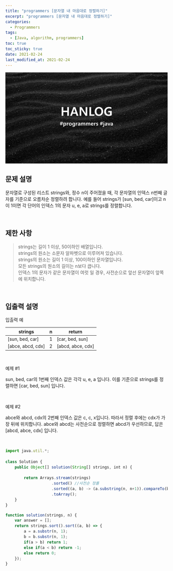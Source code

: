 ```yaml
---
title: "programmers [문자열 내 마음대로 정렬하기]"
excerpt: "programmers [문자열 내 마음대로 정렬하기]"
categories:
  - Programmers
tags:
  - [Java, algorithm, programmers]
toc: true
toc_sticky: true
date: 2021-02-24
last_modified_at: 2021-02-24
---
```


![HAN.jpg](/assets/images/programmers.png)

## 문제 설명

문자열로 구성된 리스트 strings와, 정수 n이 주어졌을 때, 각 문자열의 인덱스 n번째 글자를 기준으로 오름차순 정렬하려 합니다. 예를 들어 strings가 [sun, bed, car]이고 n이 1이면 각 단어의 인덱스 1의 문자 u, e, a로 strings를 정렬합니다.

<br>

## 제한 사항

> strings는 길이 1 이상, 50이하인 배열입니다.<br>
strings의 원소는 소문자 알파벳으로 이루어져 있습니다.<br>
strings의 원소는 길이 1 이상, 100이하인 문자열입니다.<br>
모든 strings의 원소의 길이는 n보다 큽니다.<br>
인덱스 1의 문자가 같은 문자열이 여럿 일 경우, 사전순으로 앞선 문자열이 앞쪽에 위치합니다.

<br>

## 입출력 설명

입출력 예

|strings|n|return|
|------|---|---|
|[sun, bed, car]|1|[car, bed, sun]|
|[abce, abcd, cdx]|2|[abcd, abce, cdx]|

<br>

예제 #1 <br>

sun, bed, car의 1번째 인덱스 값은 각각 u, e, a 입니다. 이를 기준으로 strings를 정렬하면 [car, bed, sun] 입니다.

<br>

예제 #2 <br>

abce와 abcd, cdx의 2번째 인덱스 값은 c, c, x입니다. 따라서 정렬 후에는 cdx가 가장 뒤에 위치합니다. abce와 abcd는 사전순으로 정렬하면 abcd가 우선하므로, 답은 [abcd, abce, cdx] 입니다.

<br>

```js
import java.util.*;

class Solution {
    public Object[] solution(String[] strings, int n) {
        
        return Arrays.stream(strings)
                    .sorted() //사전순 정룔
                    .sorted((a, b) -> (a.substring(n, n+1)).compareTo(b.substring(n, n+1)))
                    .toArray();
    }
}
```

```js
function solution(strings, n) {
    var answer = [];
    return strings.sort().sort((a, b) => {
        a = a.substr(n, 1);
        b = b.substr(n, 1);
        if(a > b) return 1;
        else if(a < b) return -1;
        else return 0;
    });
}
```
